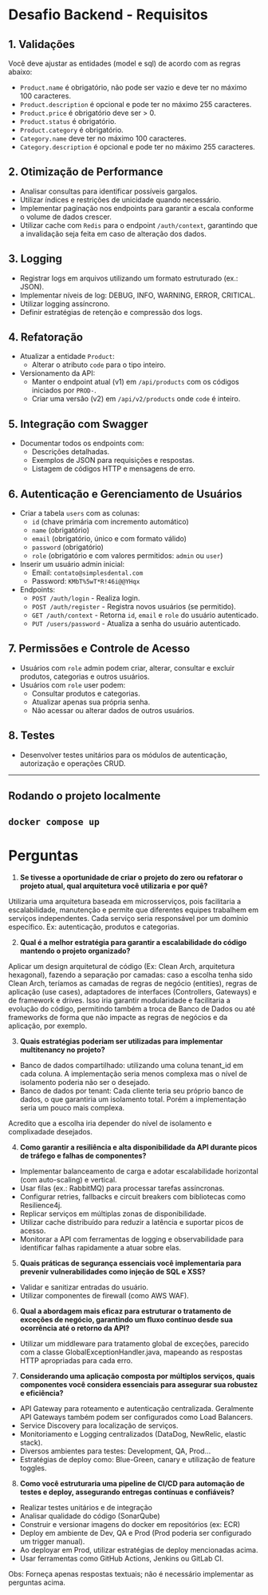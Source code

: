 # Desafio Backend - Requisitos

## 1. Validações

Você deve ajustar as entidades (model e sql) de acordo com as regras abaixo:

- `Product.name` é obrigatório, não pode ser vazio e deve ter no máximo 100 caracteres.
- `Product.description` é opcional e pode ter no máximo 255 caracteres.
- `Product.price` é obrigatório deve ser > 0.
- `Product.status` é obrigatório.
- `Product.category` é obrigatório.
- `Category.name` deve ter no máximo 100 caracteres.
- `Category.description` é opcional e pode ter no máximo 255 caracteres.

## 2. Otimização de Performance

- Analisar consultas para identificar possíveis gargalos.
- Utilizar índices e restrições de unicidade quando necessário.
- Implementar paginação nos endpoints para garantir a escala conforme o volume de dados crescer.
- Utilizar cache com `Redis` para o endpoint `/auth/context`, garantindo que a invalidação seja feita em caso de alteração dos dados.

## 3. Logging

- Registrar logs em arquivos utilizando um formato estruturado (ex.: JSON).
- Implementar níveis de log: DEBUG, INFO, WARNING, ERROR, CRITICAL.
- Utilizar logging assíncrono.
- Definir estratégias de retenção e compressão dos logs.

## 4. Refatoração

- Atualizar a entidade `Product`:
  - Alterar o atributo `code` para o tipo inteiro.
- Versionamento da API:
  - Manter o endpoint atual (v1) em `/api/products` com os códigos iniciados por `PROD-`.
  - Criar uma versão (v2) em `/api/v2/products` onde `code` é inteiro.

## 5. Integração com Swagger

- Documentar todos os endpoints com:
  - Descrições detalhadas.
  - Exemplos de JSON para requisições e respostas.
  - Listagem de códigos HTTP e mensagens de erro.

## 6. Autenticação e Gerenciamento de Usuários

- Criar a tabela `users` com as colunas:
  - `id` (chave primária com incremento automático)
  - `name` (obrigatório)
  - `email` (obrigatório, único e com formato válido)
  - `password` (obrigatório)
  - `role` (obrigatório e com valores permitidos: `admin` ou `user`)
- Inserir um usuário admin inicial:
  - Email: `contato@simplesdental.com`
  - Password: `KMbT%5wT*R!46i@@YHqx`
- Endpoints:
  - `POST /auth/login` - Realiza login.
  - `POST /auth/register` - Registra novos usuários (se permitido).
  - `GET /auth/context` - Retorna `id`, `email` e `role` do usuário autenticado.
  - `PUT /users/password` - Atualiza a senha do usuário autenticado.

## 7. Permissões e Controle de Acesso

- Usuários com `role` admin podem criar, alterar, consultar e excluir produtos, categorias e outros usuários.
- Usuários com `role` user podem:
  - Consultar produtos e categorias.
  - Atualizar apenas sua própria senha.
  - Não acessar ou alterar dados de outros usuários.

## 8. Testes

- Desenvolver testes unitários para os módulos de autenticação, autorização e operações CRUD.

---

## Rodando o projeto localmente

## `docker compose up`

# Perguntas

1. **Se tivesse a oportunidade de criar o projeto do zero ou refatorar o projeto atual, qual arquitetura você utilizaria e por quê?**

Utilizaria uma arquitetura baseada em microsserviços, pois facilitaria a escalabilidade, manutenção e permite que diferentes equipes trabalhem em serviços independentes. Cada serviço seria responsável por um domínio específico. Ex: autenticação, produtos e categorias.

2. **Qual é a melhor estratégia para garantir a escalabilidade do código mantendo o projeto organizado?**

Aplicar um design arquitetural de código (Ex: Clean Arch, arquitetura hexagonal), fazendo a separação por camadas: caso a escolha tenha sido Clean Arch, teríamos as camadas de regras de negócio (entities), regras de aplicação (use cases), adaptadores de interfaces (Controllers, Gateways) e de framework e drives. Isso iria garantir modularidade e facilitaria a evolução do código, permitindo também a troca de Banco de Dados ou até frameworks de forma que não impacte as regras de negócios e da aplicação, por exemplo.

3. **Quais estratégias poderiam ser utilizadas para implementar multitenancy no projeto?**

- Banco de dados compartilhado: utilizando uma coluna tenant_id em cada coluna. A implementação seria menos complexa mas o nível de isolamento poderia não ser o desejado.
- Banco de dados por tenant: Cada cliente teria seu próprio banco de dados, o que garantiria um isolamento total. Porém a implementação seria um pouco mais complexa.

Acredito que a escolha iria depender do nível de isolamento e complixadade desejados.

4. **Como garantir a resiliência e alta disponibilidade da API durante picos de tráfego e falhas de componentes?**

- Implementar balanceamento de carga e adotar escalabilidade horizontal (com auto-scaling) e vertical.
- Usar filas (ex.: RabbitMQ) para processar tarefas assíncronas.
- Configurar retries, fallbacks e circuit breakers com bibliotecas como Resilience4j.
- Replicar serviços em múltiplas zonas de disponibilidade.
- Utilizar cache distribuído para reduzir a latência e suportar picos de acesso.
- Monitorar a API com ferramentas de logging e observabilidade para identificar falhas rapidamente a atuar sobre elas.

5. **Quais práticas de segurança essenciais você implementaria para prevenir vulnerabilidades como injeção de SQL e XSS?**

- Validar e sanitizar entradas do usuário.
- Utilizar componentes de firewall (como AWS WAF).

6. **Qual a abordagem mais eficaz para estruturar o tratamento de exceções de negócio, garantindo um fluxo contínuo desde sua ocorrência até o retorno da API?**

- Utilizar um middleware para tratamento global de exceções, parecido com a classe GlobalExceptionHandler.java, mapeando as respostas HTTP apropriadas para cada erro.

7. **Considerando uma aplicação composta por múltiplos serviços, quais componentes você considera essenciais para assegurar sua robustez e eficiência?**

- API Gateway para roteamento e autenticação centralizada. Geralmente API Gateways também podem ser configurados como Load Balancers.
- Service Discovery para localização de serviços.
- Monitoriamento e Logging centralizados (DataDog, NewRelic, elastic stack).
- Diversos ambientes para testes: Development, QA, Prod...
- Estratégias de deploy como: Blue-Green, canary e utilização de feature toggles.

8. **Como você estruturaria uma pipeline de CI/CD para automação de testes e deploy, assegurando entregas contínuas e confiáveis?**

- Realizar testes unitários e de integração
- Analisar qualidade do código (SonarQube)
- Construir e versionar imagens do docker em repositórios (ex: ECR)
- Deploy em ambiente de Dev, QA e Prod (Prod poderia ser configurado um trigger manual).
- Ao deployar em Prod, utilizar estratégias de deploy mencionadas acima.
- Usar ferramentas como GitHub Actions, Jenkins ou GitLab CI.

Obs: Forneça apenas respostas textuais; não é necessário implementar as perguntas acima.

